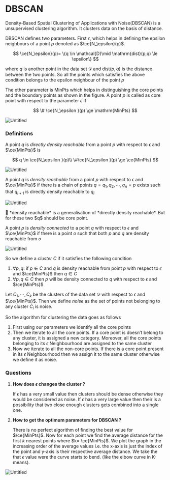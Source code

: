 # DBSCAN

Density-Based Spatial Clustering of Applications with Noise(DBSCAN) is a unsupervised clustering algorithm. It clusters data on the basis of distance.

DBSCAN defines two parameters. First $\epsilon$, which helps in defining the epsilon neighbours of a point $p$ denoted as $\ce{N_\epsilon}(p)$.  

$$
\ce{N_\epsilon}(p)= \{q \in \mathcal{D}\mid \mathrm{dist}(p,q) \le \epsilon\}
$$

where $q$ is another point in the data set $\mathcal{D}$ and $\mathrm{dist}(p,q)$ is the distance between the two points. So all the points which satisfies the above condition belongs to the epsilon neighbour of the point $p$

The other parameter is $\mathrm{MinPts}$ which helps in distinguishing the core points and the boundary points as shown in the figure. A point $p$ is called as core point with respect to the parameter $\epsilon$ if 

$$
\# \ce{N_\epsilon }(p) \ge \mathrm{MinPts} 
$$

![Untitled](DBSCAN%20cdcd64219ce9440f949646778eb9e28a/Untitled.png)

### Definitions

A point $q$ is *directly density reachable* from a point $p$ with respect to $\epsilon$ and $\ce{MinPts}$ is  

$$
q \in \ce{N_\epsilon }(p)\\
\#\ce{N_\epsilon }(p) \ge \ce{MinPts} 
$$

![Untitled](DBSCAN%20cdcd64219ce9440f949646778eb9e28a/Untitled%201.png)

A point $q$ is *density reachable* from a point $p$ with respect to $\epsilon$ and $\ce{MinPts}$ if there is a chain of points $q= q_1,q_2,\cdots ,q_n=p$ exists such that $q_{i+1}$ is directly density reachable to $q_i$

![Untitled](DBSCAN%20cdcd64219ce9440f949646778eb9e28a/Untitled%202.png)

<aside>
📌 *density reachable* is a generalisation of *directly density reachable*. But for these two $q$ should be core point.

</aside>

A point $p$ is *density connected* to a point $q$ with respect to $\epsilon$ and $\ce{MinPts}$ if there is a point $o$ such that both $p$ and $q$ are density reachable from $o$

![Untitled](DBSCAN%20cdcd64219ce9440f949646778eb9e28a/Untitled%203.png)

So we define a *cluster $C$* if it satisfies the following condition

1. $\forall p,q:$ if $p \in C$ and $q$ is density reachable from point $p$ with respect to $\epsilon$  and $\ce{MinPts}$ then $q \in C$
2. $\forall p,q \in C$ then $p$ will be density connected to $q$ with respect to $\epsilon$  and $\ce{MinPts}$

Let $C_1,\cdots, C_k$ be the clusters of the data set $\mathcal{D}$ with respect to $\epsilon$ and $\ce{MinPts}$. Then we define *noise* as the set of points not belonging to any cluster $C_i$ is noise.

So the algorithm for clustering the data goes as follows 

1. First using our parameters we identify all the core points
2. Then we iterate to all the core points. If a core point is doesn’t belong to any cluster, it is assigned a new category. Moreover, all the core points belonging to its $\epsilon$ Neighbourhood are assigned to the same cluster
3. Now we iterate to all the non-core points. If there is a core point present in its $\epsilon$ Neighbourhood then we assign it to the same cluster otherwise we define it as noise.

### Questions

1. **How does $\epsilon$ changes the cluster ?**
    
    If $\epsilon$ has a very small value then clusters should be dense otherwise they would be considered as noise. If $\epsilon$ has a very large value then their is a possibility that two close enough clusters gets combined into a single one.
    
2. **How to get the optimum parameters for DBSCAN ?**
    
    There is no perfect algorithm of finding the best value for $\ce{MinPts}$. Now for each point we find the average distance for the first $k$ nearest points where $k= \ce{MinPts}$.  We plot the graph in the increasing order of the average values i.e. the x-axis is just the index of the point and y-axis is their respective average distance. We take the that $\epsilon$ value were the curve starts to bend. (like the elbow curve in K-means).
    

![Untitled](DBSCAN%20cdcd64219ce9440f949646778eb9e28a/Untitled%204.png)